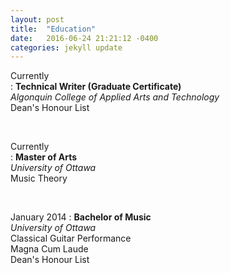 ```yaml
---
layout: post
title:  "Education"
date:   2016-06-24 21:21:12 -0400
categories: jekyll update
---
```


Currently  
:    **Technical Writer (Graduate Certificate)**  
*Algonquin College of Applied Arts and Technology*  
Dean's Honour List  

&nbsp;

Currently  
:    **Master of Arts**  
*University of Ottawa*  
Music Theory  

&nbsp;

January 2014
:    **Bachelor of Music**  
*University of Ottawa*  
Classical Guitar Performance  
Magna Cum Laude  
Dean's Honour List  
